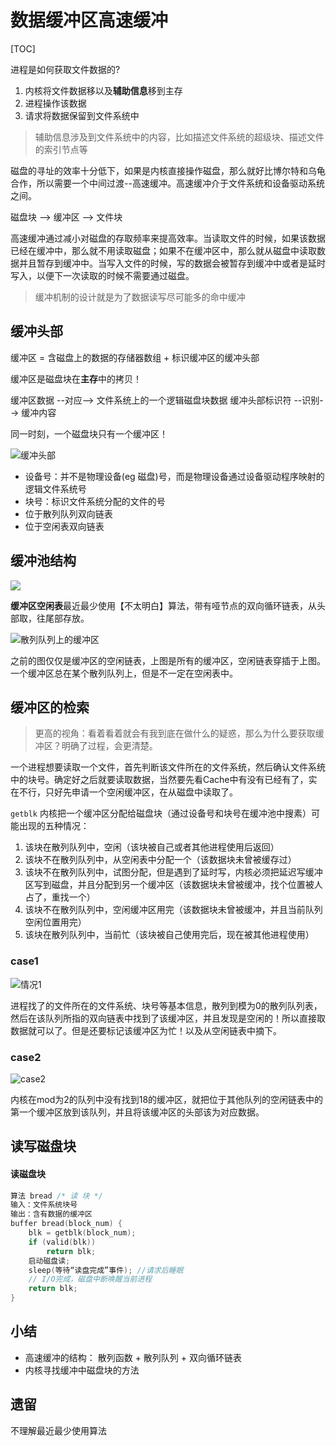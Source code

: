 # 数据缓冲区高速缓冲

[TOC]

进程是如何获取文件数据的?

1. 内核将文件数据移以及**辅助信息**移到主存
2. 进程操作该数据
3. 请求将数据保留到文件系统中

> 辅助信息涉及到文件系统中的内容，比如描述文件系统的超级块、描述文件的索引节点等

磁盘的寻址的效率十分低下，如果是内核直接操作磁盘，那么就好比博尔特和乌龟合作，所以需要一个中间过渡--高速缓冲。高速缓冲介于文件系统和设备驱动系统之间。

磁盘块 -->  缓冲区  --> 文件块

高速缓冲通过减小对磁盘的存取频率来提高效率。当读取文件的时候，如果该数据已经在缓冲中，那么就不用读取磁盘；如果不在缓冲区中，那么就从磁盘中读取数据并且暂存到缓冲中。当写入文件的时候，写的数据会被暂存到缓冲中或者是延时写入，以便下一次读取的时候不需要通过磁盘。

> 缓冲机制的设计就是为了数据读写尽可能多的命中缓冲

## 缓冲头部

缓冲区 = 含磁盘上的数据的存储器数组 + 标识缓冲区的缓冲头部

缓冲区是磁盘块在**主存**中的拷贝！

缓冲区数据      	--对应--> 	文件系统上的一个逻辑磁盘块数据 
缓冲头部标识符 	--识别-->	缓冲内容

同一时刻，一个磁盘块只有一个缓冲区！

![缓冲头部](./img/buffer_head.JPG)

- 设备号：并不是物理设备(eg 磁盘)号，而是物理设备通过设备驱动程序映射的逻辑文件系统号
- 块号：标识文件系统分配的文件的号
- 位于散列队列双向链表
- 位于空闲表双向链表

## 缓冲池结构

![](./img/buffer_null_pool.JPG)

**缓冲区空闲表**最近最少使用【不太明白】算法，带有哑节点的双向循环链表，从头部取，往尾部存放。

![散列队列上的缓冲区](./img/buffer_hash_pool.JPG)

之前的图仅仅是缓冲区的空闲链表，上图是所有的缓冲区，空闲链表穿插于上图。一个缓冲区总在某个散列队列上，但是不一定在空闲表中。

## 缓冲区的检索

> 更高的视角：看着看着就会有我到底在做什么的疑惑，那么为什么要获取缓冲区？明确了过程，会更清楚。

一个进程想要读取一个文件，首先判断该文件所在的文件系统，然后确认文件系统中的块号。确定好之后就要读取数据，当然要先看Cache中有没有已经有了，实在不行，只好先申请一个空闲缓冲区，在从磁盘中读取了。

`getblk` 内核把一个缓冲区分配给磁盘块（通过设备号和块号在缓冲池中搜素）可能出现的五种情况：

1. 该块在散列队列中，空闲（该块被自己或者其他进程使用后返回）
2. 该块不在散列队列中，从空闲表中分配一个（该数据块未曾被缓存过）
3. 该块不在散列队列中，试图分配，但是遇到了延时写，内核必须把延迟写缓冲区写到磁盘，并且分配到另一个缓冲区（该数据块未曾被缓冲，找个位置被人占了，重找一个）
4. 该块不在散列队列中，空闲缓冲区用完（该数据块未曾被缓冲，并且当前队列空闲位置用完）
5. 该块在散列队列中，当前忙（该块被自己使用完后，现在被其他进程使用）

### case1

![情况1](./img/case1.JPG)

进程找了的文件所在的文件系统、块号等基本信息，散列到模为0的散列队列表，然后在该队列所指的双向链表中找到了该缓冲区，并且发现是空闲的！所以直接取数据就可以了。但是还要标记该缓冲区为忙！以及从空闲链表中摘下。

### case2

![case2](./img/case2.JPG)

内核在mod为2的队列中没有找到18的缓冲区，就把位于其他队列的空闲链表中的第一个缓冲区放到该队列，并且将该缓冲区的头部该为对应数据。



## 读写磁盘块

#### 读磁盘块

``` C
算法 bread /* 读 块 */
输入：文件系统块号
输出：含有数据的缓冲区
buffer bread(block_num) {
	blk = getblk(block_num);
	if (valid(blk))
		return blk;
	启动磁盘读;
	sleep(等待“读盘完成”事件); //请求后睡眠
	// I/O完成，磁盘中断唤醒当前进程
	return blk;
}
```



## 小结

- 高速缓冲的结构： 散列函数 + 散列队列 + 双向循环链表
- 内核寻找缓冲中磁盘块的方法

## 遗留

不理解最近最少使用算法





